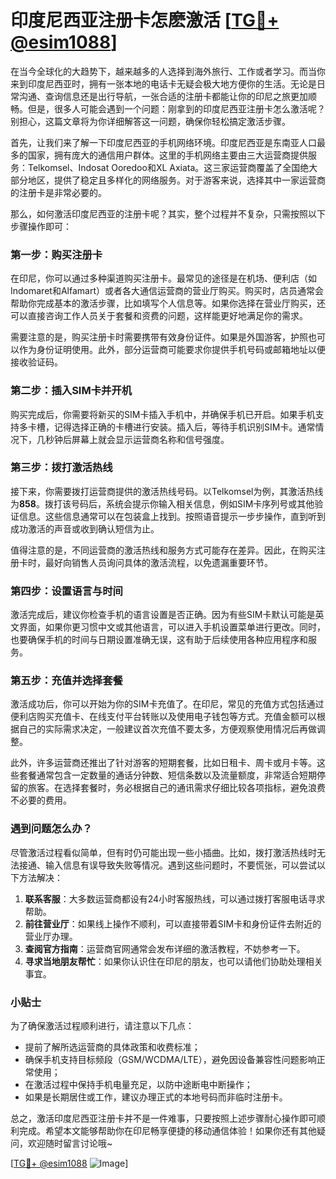 # 印度尼西亚注册卡怎麽激活 [[TG💪+ @esim1088](https://t.me/s/esim1088)]

在当今全球化的大趋势下，越来越多的人选择到海外旅行、工作或者学习。而当你来到印度尼西亚时，拥有一张本地的电话卡无疑会极大地方便你的生活。无论是日常沟通、查询信息还是出行导航，一张合适的注册卡都能让你的印尼之旅更加顺畅。但是，很多人可能会遇到一个问题：刚拿到的印度尼西亚注册卡怎么激活呢？别担心，这篇文章将为你详细解答这一问题，确保你轻松搞定激活步骤。

首先，让我们来了解一下印度尼西亚的手机网络环境。印度尼西亚是东南亚人口最多的国家，拥有庞大的通信用户群体。这里的手机网络主要由三大运营商提供服务：Telkomsel、Indosat Ooredoo和XL Axiata。这三家运营商覆盖了全国绝大部分地区，提供了稳定且多样化的网络服务。对于游客来说，选择其中一家运营商的注册卡是非常必要的。

那么，如何激活印度尼西亚的注册卡呢？其实，整个过程并不复杂，只需按照以下步骤操作即可：

### 第一步：购买注册卡

在印尼，你可以通过多种渠道购买注册卡。最常见的途径是在机场、便利店（如Indomaret和Alfamart）或者各大通信运营商的营业厅购买。购买时，店员通常会帮助你完成基本的激活步骤，比如填写个人信息等。如果你选择在营业厅购买，还可以直接咨询工作人员关于套餐和资费的问题，这样能更好地满足你的需求。

需要注意的是，购买注册卡时需要携带有效身份证件。如果是外国游客，护照也可以作为身份证明使用。此外，部分运营商可能要求你提供手机号码或邮箱地址以便接收验证码。

### 第二步：插入SIM卡并开机

购买完成后，你需要将新买的SIM卡插入手机中，并确保手机已开启。如果手机支持多卡槽，记得选择正确的卡槽进行安装。插入后，等待手机识别SIM卡。通常情况下，几秒钟后屏幕上就会显示运营商名称和信号强度。

### 第三步：拨打激活热线

接下来，你需要拨打运营商提供的激活热线号码。以Telkomsel为例，其激活热线为**858**。拨打该号码后，系统会提示你输入相关信息，例如SIM卡序列号或其他验证信息。这些信息通常可以在包装盒上找到。按照语音提示一步步操作，直到听到成功激活的声音或收到确认短信为止。

值得注意的是，不同运营商的激活热线和服务方式可能存在差异。因此，在购买注册卡时，最好向销售人员询问具体的激活流程，以免遗漏重要环节。

### 第四步：设置语言与时间

激活完成后，建议你检查手机的语言设置是否正确。因为有些SIM卡默认可能是英文界面，如果你更习惯中文或其他语言，可以进入手机设置菜单进行更改。同时，也要确保手机的时间与日期设置准确无误，这有助于后续使用各种应用程序和服务。

### 第五步：充值并选择套餐

激活成功后，你可以开始为你的SIM卡充值了。在印尼，常见的充值方式包括通过便利店购买充值卡、在线支付平台转账以及使用电子钱包等方式。充值金额可以根据自己的实际需求决定，一般建议首次充值不要太多，方便观察使用情况后再做调整。

此外，许多运营商还推出了针对游客的短期套餐，比如日租卡、周卡或月卡等。这些套餐通常包含一定数量的通话分钟数、短信条数以及流量额度，非常适合短期停留的旅客。在选择套餐时，务必根据自己的通讯需求仔细比较各项指标，避免浪费不必要的费用。

### 遇到问题怎么办？

尽管激活过程看似简单，但有时仍可能出现一些小插曲。比如，拨打激活热线时无法接通、输入信息有误导致失败等情况。遇到这些问题时，不要慌张，可以尝试以下方法解决：

1. **联系客服**：大多数运营商都设有24小时客服热线，可以通过拨打客服电话寻求帮助。
2. **前往营业厅**：如果线上操作不顺利，可以直接带着SIM卡和身份证件去附近的营业厅办理。
3. **查阅官方指南**：运营商官网通常会发布详细的激活教程，不妨参考一下。
4. **寻求当地朋友帮忙**：如果你认识住在印尼的朋友，也可以请他们协助处理相关事宜。

### 小贴士

为了确保激活过程顺利进行，请注意以下几点：
- 提前了解所选运营商的具体政策和收费标准；
- 确保手机支持目标频段（GSM/WCDMA/LTE），避免因设备兼容性问题影响正常使用；
- 在激活过程中保持手机电量充足，以防中途断电中断操作；
- 如果是长期居住或工作，建议办理正式的本地号码而非临时注册卡。

总之，激活印度尼西亚注册卡并不是一件难事，只要按照上述步骤耐心操作即可顺利完成。希望本文能够帮助你在印尼畅享便捷的移动通信体验！如果你还有其他疑问，欢迎随时留言讨论哦~

[[TG💪+ @esim1088](https://t.me/s/esim1088) ![Image](https://i.postimg.cc/4NQfJmqS/Snipaste-2025-05-13-00-14-12.png)]